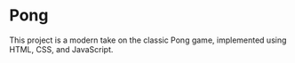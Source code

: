 # Pong
This project is a modern take on the classic Pong game, implemented using HTML, CSS, and JavaScript.
